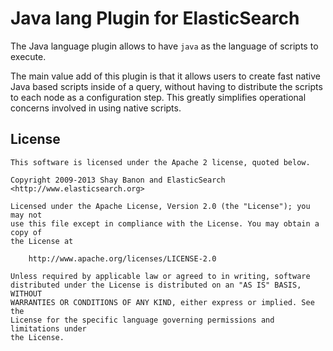 Java lang Plugin for ElasticSearch
==================================

The Java language plugin allows to have `java` as the language of scripts to execute.

The main value add of this plugin is that it allows users to create fast native Java based scripts inside of a query, without having to distribute the scripts to each node as a configuration step. This greatly simplifies operational concerns involved in using native scripts.

License
-------

    This software is licensed under the Apache 2 license, quoted below.

    Copyright 2009-2013 Shay Banon and ElasticSearch <http://www.elasticsearch.org>

    Licensed under the Apache License, Version 2.0 (the "License"); you may not
    use this file except in compliance with the License. You may obtain a copy of
    the License at

        http://www.apache.org/licenses/LICENSE-2.0

    Unless required by applicable law or agreed to in writing, software
    distributed under the License is distributed on an "AS IS" BASIS, WITHOUT
    WARRANTIES OR CONDITIONS OF ANY KIND, either express or implied. See the
    License for the specific language governing permissions and limitations under
    the License.
